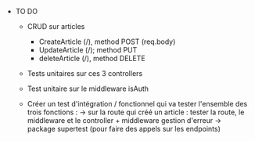 - TO DO 

    - CRUD sur articles 
        - CreateArticle (/), method POST (req.body)
        - UpdateArticle (/); method PUT
        - deleteArticle (/), method DELETE

    - Tests unitaires sur ces 3 controllers 

    - Test unitaire sur le middleware isAuth

    - Créer un test d'intégration / fonctionnel qui va tester l'ensemble des trois fonctions : 
        -> sur la route qui créé un article : tester la route, le middleware et le controller + middleware gestion d'erreur
        -> package supertest (pour faire des appels sur les endpoints)